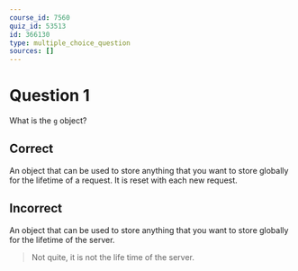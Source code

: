 ```yaml
---
course_id: 7560
quiz_id: 53513
id: 366130
type: multiple_choice_question
sources: []
---
```


# Question 1

What is the&nbsp;`g` object?

## Correct

An object that can be used to store anything that you want to store globally for
the lifetime of a request. It is reset with each new request.

## Incorrect

An object that can be used to store anything that you want to store globally for
the lifetime of the server.

> Not quite, it is not the life time of the server.
